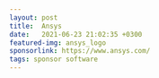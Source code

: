 ```yaml
---
layout: post
title:  Ansys
date:   2021-06-23 21:02:35 +0300
featured-img: ansys_logo
sponsorlink: https://www.ansys.com/
tags: sponsor software
---
```

